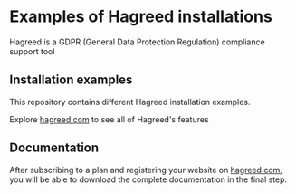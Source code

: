 # Examples of Hagreed installations

Hagreed is a GDPR (General Data Protection Regulation) compliance support tool

## Installation examples

This repository contains different Hagreed installation examples.

Explore [hagreed.com](https://hagreed.com) to see all of Hagreed's features

## Documentation

After subscribing to a plan and registering your website on [hagreed.com](https://hagreed.com), you will be able to
download the complete documentation in the final step.